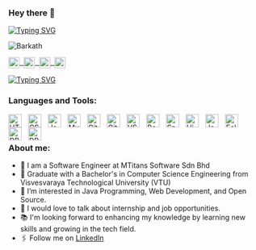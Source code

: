### Hey there :wave:

[![Typing SVG](https://readme-typing-svg.herokuapp.com?color=%2336BCF7&lines=This+is+Barkath+ulla)](https://git.io/typing-svg)

<p align="left">
  <img src="https://komarev.com/ghpvc/?username=shaik-barkath&label=Views&color=blue&style=plastic" alt="Barkath" />
</p>

<a href="https://www.linkedin.com/in/shaik-barkath/">
  <kbd>
    <img align="center" alt="Barkath's LinkedIn" width="22px" src="https://cdn-icons-png.flaticon.com/512/174/174857.png" />
  </kbd>
</a>
  
<a href="https://www.instagram.com/shaik_barkath_07/">
  <kbd>
    <img align="center" alt="Barkath's Instagram" width="22px" src="https://upload.wikimedia.org/wikipedia/commons/thumb/e/e7/Instagram_logo_2016.svg/2048px-Instagram_logo_2016.svg.png" />
  </kbd>
</a>
  
<a href="https://twitter.com/Barkath_says">
  <kbd>
    <img align="center" alt="Barkath's Twitter" width="22px" src="https://www.iconpacks.net/icons/2/free-twitter-logo-icon-2429-thumb.png" />
  </kbd>
</a>
 
<a href="https://t.me/Shaik_Barkath">
  <kbd>
    <img align="center" alt="Barkath's Telegram" width="22px" src="https://upload.wikimedia.org/wikipedia/commons/thumb/8/82/Telegram_logo.svg/768px-Telegram_logo.svg.png" />
  </kbd>
</a>
   
[![Typing SVG](https://readme-typing-svg.herokuapp.com?color=%2336BCF7&lines=Let's+Connect)](https://git.io/typing-svg)

### Languages and Tools:

<img align="left" alt="HTML5" width="26px" src="https://cdn.jsdelivr.net/gh/devicons/devicon/icons/html5/html5-original.svg" style="padding-right:10px;" />
<img align="left" alt="CSS3" width="26px" src="https://cdn.jsdelivr.net/gh/devicons/devicon/icons/css3/css3-original.svg" style="padding-right:10px;" />
<img align="left" alt="Java" width="26px" src="https://cdn.jsdelivr.net/gh/devicons/devicon/icons/java/java-original.svg" style="padding-right:10px;" />
<img align="left" alt="MySQL" width="26px" src="https://cdn.jsdelivr.net/gh/devicons/devicon/icons/mysql/mysql-original.svg" style="padding-right:10px;" />
<img align="left" alt="Git" width="26px" src="https://cdn.jsdelivr.net/gh/devicons/devicon/icons/git/git-original.svg" style="padding-right:10px;" />
<img align="left" alt="GitHub" width="26px" src="https://cdn.jsdelivr.net/gh/devicons/devicon/icons/github/github-original.svg" style="padding-right:10px;" />
<img align="left" alt="VS Code" width="26px" src="https://cdn.jsdelivr.net/gh/devicons/devicon/icons/vscode/vscode-original.svg" style="padding-right:10px;" />
<img align="left" alt="Bootstrap" width="26px" src="https://cdn.jsdelivr.net/gh/devicons/devicon/icons/bootstrap/bootstrap-original.svg" style="padding-right:10px;" />
<img align="left" alt="Spring" width="26px" src="https://cdn.jsdelivr.net/gh/devicons/devicon/icons/spring/spring-original.svg" style="padding-right:10px;" />
<img align="left" alt="Hibernate" width="26px" src="https://cdn.jsdelivr.net/gh/devicons/devicon/icons/hibernate/hibernate-original.svg" style="padding-right:10px;" />
<img align="left" alt="JavaScript" width="26px" src="https://cdn.jsdelivr.net/gh/devicons/devicon/icons/javascript/javascript-original.svg" style="padding-right:10px;" />
<img align="left" alt="Eclipse" width="26px" src="https://cdn.jsdelivr.net/gh/devicons/devicon/icons/eclipse/eclipse-original.svg" style="padding-right:10px;" />
<img align="left" alt="DBeaver" width="26px" src="https://cdn.jsdelivr.net/gh/devicons/devicon/icons/dbeaver/dbeaver-original.svg" style="padding-right:10px;" />
<img align="left" alt="DBeaver" width="26px" src="https://cdn.jsdelivr.net/gh/devicons/devicon/icons/bitbucket/bitbucket-original.svg" style="padding-right:10px;" />

<br />
<br />

### About me:

- 🏢 I am a Software Engineer at MTitans Software Sdn Bhd
- 🏫 Graduate with a Bachelor's in Computer Science Engineering from Visvesvaraya Technological University (VTU)
- 👀 I’m interested in Java Programming, Web Development, and Open Source.
- 💬 I would love to talk about internship and job opportunities.
- 📚 I'm looking forward to enhancing my knowledge by learning new skills and growing in the tech field.
- 🖇 Follow me on [LinkedIn](https://www.linkedin.com/in/shaik-barkath/)
